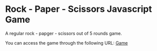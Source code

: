 # Rock - Paper - Scissors Javascript Game

A regular rock - papger - scissors out of 5 rounds game.

You can access the game through the following URL: [Game](https://fwtlssc.github.io/rock-paper-scissors/)